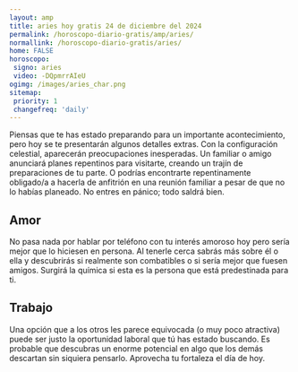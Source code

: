 ```yaml
---
layout: amp
title: aries hoy gratis 24 de diciembre del 2024 
permalink: /horoscopo-diario-gratis/amp/aries/
normallink: /horoscopo-diario-gratis/aries/
home: FALSE
horoscopo:
 signo: aries
 video: -DQpmrrAIeU
ogimg: /images/aries_char.png
sitemap:
 priority: 1
 changefreq: 'daily'
---
```



Piensas que te has estado preparando para un importante acontecimiento, pero hoy se te presentarán algunos detalles extras. Con la configuración celestial, aparecerán preocupaciones inesperadas. Un familiar o amigo anunciará planes repentinos para visitarte, creando un trajín de preparaciones de tu parte. O podrías encontrarte repentinamente obligado/a a hacerla de anfitrión en una reunión familiar a pesar de que no lo habías planeado. No entres en pánico; todo saldrá bien.

## Amor

No pasa nada por hablar por teléfono con tu interés amoroso hoy pero sería mejor que lo hiciesen en persona. Al tenerle cerca sabrás más sobre él o ella y descubrirás si realmente son combatibles o si sería mejor que fuesen amigos. Surgirá la química si esta es la persona que está predestinada para ti.

## Trabajo

Una opción que a los otros les parece equivocada (o muy poco atractiva) puede ser justo la oportunidad laboral que tú has estado buscando. Es probable que descubras un enorme potencial en algo que los demás descartan sin siquiera pensarlo. Aprovecha tu fortaleza el día de hoy.